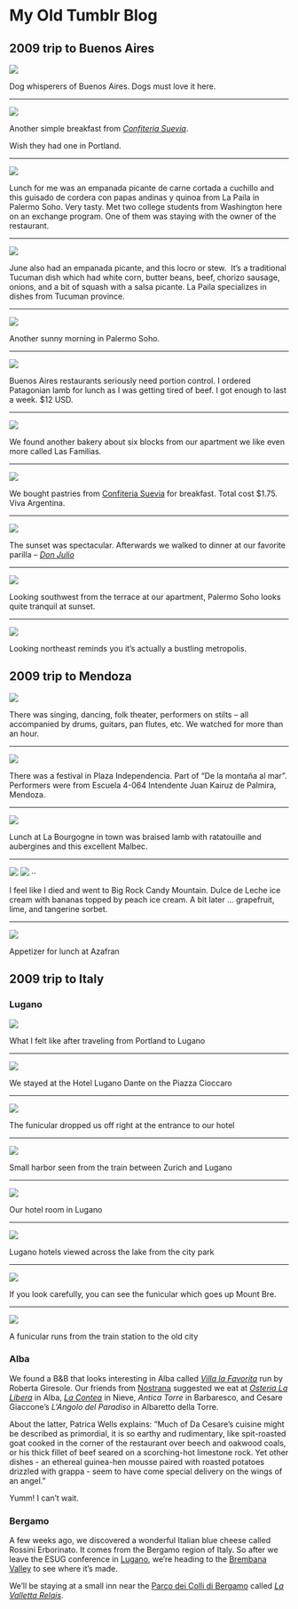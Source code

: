 # My Old Tumblr Blog

## 2009 trip to Buenos Aires

 ![](images/tumblr_kt7dnwtjXF1qz5veno1_1280.jpg)

Dog whisperers of Buenos Aires. Dogs must love it here.

***
 ![](images/tumblr_kt3urfM4281qz5veno1_1280.jpg)

Another simple breakfast from
_[Confitería Suevia](http://sueviaconfiteria.com.ar/ "Confitería Suevia")_.

Wish they had one in Portland.

***
 ![](images/tumblr_kt2c4nWIcv1qz5veno1_1280.jpg)

Lunch for me was an empanada&nbsp;picante&nbsp;de carne cortada a cuchillo and
this guisado de cordera con papas andinas y quinoa from La Paila in
Palermo Soho. Very tasty. Met two college students from Washington here
on an exchange program. One of them was staying with the owner of the
restaurant.

***
 ![](images/tumblr_kt2cstXOEd1qz5veno1_1280.jpg)

June also had an empanada picante, and this locro or stew. &nbsp;It’s a
traditional Tucuman dish which had white corn, butter beans, beef, chorizo
sausage, onions, and a bit of squash with a salsa picante. La Paila
specializes in dishes from Tucuman province.

***
 ![](images/tumblr_kszxrls0nz1qz5veno1_1280.jpg)

Another sunny morning in Palermo Soho.

***
 ![](images/tumblr_ksymdv4SbP1qz5veno1_1280.jpg)

Buenos Aires restaurants seriously need portion control. I ordered Patagonian
lamb for lunch as I was getting tired of beef. I got enough to last a week. $12
USD.

***
 ![](images/tumblr_ksx25ojLMc1qz5veno1_1280.jpg)

We found another bakery about six blocks from our apartment we like even more
called Las Familias.

***
 ![](images/tumblr_kswec6xOM21qz5veno1_1280.jpg)

We bought pastries from [Confiteria Suevia](http://sueviaconfiteria.com.ar/) for
breakfast. Total cost $1.75. Viva Argentina.

***
 ![](images/tumblr_ksxdhyJFZy1qz5veno1_1280.jpg)

The sunset was spectacular. Afterwards we walked to dinner at our favorite
parilla – _[Don Julio](http://tinyurl.com/yd85fdt)_

***
 ![](images/tumblr_ksxd5hKt5f1qz5veno1_1280.jpg)

Looking southwest from the terrace at our apartment, Palermo Soho looks quite
tranquil at sunset.

***
 ![](images/tumblr_ksxdatYK3e1qz5veno1_1280.jpg)

Looking northeast reminds you it’s actually a bustling metropolis.

## 2009 trip to Mendoza

 ![](images/tumblr_kstiinIFG21qz5veno1_1280.jpg)

There was singing, dancing, folk theater, performers on stilts – all accompanied
by drums, guitars,   pan flutes, etc. We watched for more than an hour.

___
 ![](images/tumblr_kstib7pjGB1qz5veno1_1280.jpg)

There was a festival in Plaza Independencia. Part of&nbsp;“De la montaña al
mar”. Performers were     from&nbsp;Escuela 4-064 Intendente Juan Kairuz de
Palmira, Mendoza.

___
 ![](images/tumblr_kssvknKrXU1qz5veno1_640.jpg)

Lunch at La Bourgogne in town was braised lamb with ratatouille and aubergines
and this excellent     Malbec.

___
 ![](images/tumblr_ksnva3g0Iv1qz5veno1_1280.jpg)
 ![](images/tumblr_ksnva3g0Iv1qz5veno2_1280.jpg)
··

I feel like I died and went to Big Rock Candy Mountain. Dulce de Leche ice cream
with bananas topped  by peach ice cream. A bit later … grapefruit, lime, and
tangerine sorbet.

___
 ![](images/tumblr_ksne7pCINb1qz5veno1_1280.jpg)

Appetizer for lunch at Azafran

## 2009 trip to Italy

### Lugano

 ![](images/10448196_500.jpg)

What I felt like after traveling from Portland to Lugano

___
 ![](images/10459342_500.jpg)

We stayed at the Hotel Lugano Dante on the Piazza Cioccaro

___
 ![](images/10459113_500.jpg)

The funicular dropped us off right at the entrance to our hotel

___
 ![](images/10448091_r1_500.jpg)

Small harbor seen from the train between Zurich and Lugano

___
 ![](images/10448500_500.jpg)

Our hotel room in Lugano

___
 ![](images/10448297_500.jpg)

Lugano hotels viewed across the lake from the city park

___
 ![](images/10449243_r1_500.jpg)

If you look carefully, you can see the funicular which goes up Mount Bre.

___
 ![](images/10458890_500.jpg)

A funicular runs from the train station to the old city

### Alba

We found a B&B that looks interesting in Alba called 
_[Villa la Favorita](https://villalafavorita-alba.it/en/)_
run by Roberta Giresole. Our friends from [Nostrana](http://nostrana.com/)
suggested we eat at _[Osteria La Libera](http://lalibera.com)_ in Alba,
_[La Contea](http://www.la-contea.it/)_
in Nieve, _Antica Torre_ in Barbaresco, and Cesare Giaccone’s _L'Angolo del
Paradiso_ in Albaretto della Torre.

About the latter, Patrica Wells explains: “Much of Da Cesare’s cuisine might be
described as primordial, it is so earthy and rudimentary, like spit-roasted goat
cooked in the corner of the restaurant over beech and oakwood coals, or his
thick fillet of beef seared on a scorching-hot limestone rock. Yet other dishes
\- an ethereal guinea-hen mousse paired with roasted potatoes drizzled with
grappa - seem to have come special delivery on the wings of an angel.”

Yumm! I can’t wait.

### Bergamo

A few weeks ago, we discovered a wonderful Italian blue cheese called Rossini
Erborinato. It comes from the Bergamo region of Italy. So after we leave the
ESUG conference in [Lugano](http://www.lugano.ch), we’re heading to the
[Brembana Valley](http://www.vallebrembana.org/inglese/) to see where it’s made.

We’ll be staying at a small inn near the
[Parco dei Colli di Bergamo](http://www.parks.it/parco.colli.bergamo/Eindex.html) called
_[La Valletta Relais](https://www.lavallettabergamo.it/index-en.php)_.

